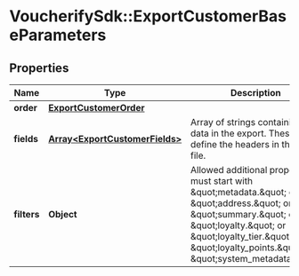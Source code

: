 # VoucherifySdk::ExportCustomerBaseParameters

## Properties

| Name | Type | Description | Notes |
| ---- | ---- | ----------- | ----- |
| **order** | [**ExportCustomerOrder**](ExportCustomerOrder.md) |  | [optional] |
| **fields** | [**Array&lt;ExportCustomerFields&gt;**](ExportCustomerFields.md) | Array of strings containing the data in the export. These fields define the headers in the CSV file. | [optional] |
| **filters** | **Object** | Allowed additional properties must start with \&quot;metadata.\&quot; or \&quot;address.\&quot; or \&quot;summary.\&quot; or \&quot;loyalty.\&quot; or \&quot;loyalty_tier.\&quot; or \&quot;loyalty_points.\&quot; or \&quot;system_metadata.\&quot; | [optional] |

